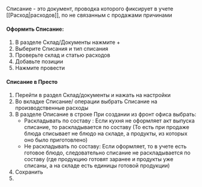 
Списание - это документ, проводка которого фиксирует в учете [[Расход|расходов]], по не связанным с продажами причинами

#### Оформить Списание:
1. В разделе Склад/Документы нажмите +
2. Выберите Списания и тип списания
3. Проверьте склад и статью расходов
4. Добавьте позиции
5. Нажмите провести


#### Списание в Престо
1. Перейти в раздел Склад/документы и нажать на настройки
2. Во вкладке Списание/ операции выбрать Списание на производственные расходы
3. В разделе Описание в строке При создании из фронт офиса выбрать:
   - Раскладывать по составу : Если кухня не оформляет акт выпуска списание, то раскладывается по составу (То есть при продаже блюда списывает не блюдо на складе, а продукты, из которых оно было приготовлено)
   - Не раскладывать по составу: Если оформляет, то в учете есть готовое блюдо, следовательно списание не раскладывается по составу (где продукцию готовят заранее и продукты уже списаны, а на складе есть единицы готовой продукции)
4. Сохранить
5. 
